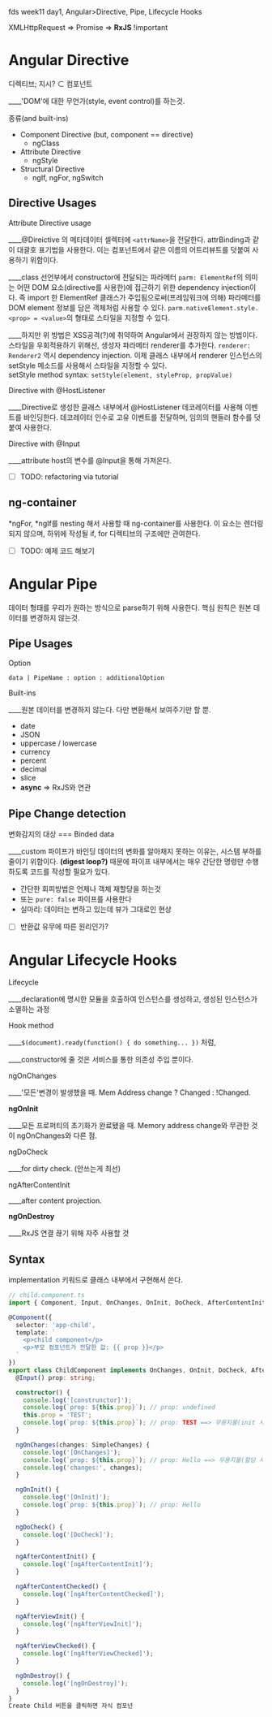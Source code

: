 fds week11 day1, Angular>Directive, Pipe, Lifecycle Hooks

XMLHttpRequest => Promise => **RxJS** !important

# Angular Directive

디렉티브; 지시? ⊂ 컴포넌트

____'DOM'에 대한 무언가(style, event control)를 하는것.

종류(and built-ins)

* Component Directive (but, component == directive)
    * ngClass
* Attribute Directive
    * ngStyle
* Structural Directive
    * ngIf, ngFor, ngSwitch

## Directive Usages

Attribute Directive usage

____@Direictive 의 메타데이터 셀렉터에 `<attrName>`을 전달한다. attrBinding과 같이 대괄호 표기법을 사용한다. 이는 컴포넌트에서 같은 이름의 어트리뷰트를 덧붙여 사용하기 위함이다.

____class 선언부에서 constructor에 전달되는 파라메터 `parm: ElementRef`의 의미는 어떤 DOM 요소(directive를 사용한)에 접근하기 위한 dependency injection이다. 즉 import 한 ElementRef 클래스가 주입됨으로써(프레임워크에 의해) 파라메터를 DOM element 정보를 담은 객체처럼 사용할 수 있다. `parm.nativeElement.style.<prop> = <value>`의 형태로 스타일을 지정할 수 있다.

____하지만 위 방법은 XSS공격(?)에 취약하여 Angular에서 권장하지 않는 방법이다. 스타일을 우회적용하기 위해선, 생성자 파라메터 renderer를 추가한다. `renderer: Renderer2` 역시 dependency injection. 이제 클래스 내부에서 renderer 인스턴스의 setStyle 메소드를 사용해서 스타일을 지정할 수 있다.  
setStyle method syntax: `setStyle(element, styleProp, propValue)`

Directive with @HostListener

____Directive로 생성한 클래스 내부에서 @HostListener 데코레이터를 사용해 이벤트를 바인딩한다. 데코레이터 인수로 고유 이벤트를 전달하며, 임의의 핸들러 함수를 덧붙여 사용한다.

Directive with @Input

____attribute host의 변수를 @Input을 통해 가져온다.

* [ ] TODO: refactoring via tutorial

## ng-container

*ngFor, *ngIf를 nesting 해서 사용할 때 ng-container를 사용한다. 이 요소는 렌더링되지 않으며, 하위에 작성될 if, for 디렉티브의 구조에만 관여한다.

* [ ] TODO: 예제 코드 해보기

# Angular Pipe

데이터 형태를 우리가 원하는 방식으로 parse하기 위해 사용한다. 핵심 원칙은 원본 데이터를 변경하지 않는것.

## Pipe Usages

Option

`data | PipeName : option : additionalOption`

Built-ins

____원본 데이터를 변경하지 않는다. 다만 변환해서 보여주기만 할 뿐.

* date
* JSON
* uppercase / lowercase
* currency
* percent
* decimal
* slice
* **async** => RxJS와 연관

## Pipe Change detection

변화감지의 대상 === Binded data

____custom 파이프가 바인딩 데이터의 변화를 알아채지 못하는 이유는, 시스템 부하를 줄이기 위함이다. **(digest loop?)** 때문에 파이프 내부에서는 매우 간단한 명령만 수행하도록 코드를 작성할 필요가 있다.

* 간단한 회피방법은 언제나 객체 재할당을 하는것
* 또는 `pure: false` 파이프를 사용한다
* 실마리: 데이터는 변하고 있는데 뷰가 그대로인 현상

* [ ] 반환값 유무에 따른 원리인가?

# Angular Lifecycle Hooks

Lifecycle

____declaration에 명시한 모듈을 호출하여 인스턴스를 생성하고, 생성된 인스턴스가 소멸하는 과정

Hook method

____`$(document).ready(function() { do something... })` 처럼, 

____constructor에 줄 것은 서비스를 통한 의존성 주입 뿐이다. 

ngOnChanges

____'모든'변경이 발생했을 때. Mem Address change ? Changed : !Changed.

**ngOnInit**

____모든 프로퍼티의 초기화가 완료됐을 때. Memory address change와 무관한 것이 ngOnChanges와 다른 점.

ngDoCheck

____for dirty check. (안쓰는게 최선)

ngAfterContentInit

____after content projection.

**ngOnDestroy**

____RxJS 연결 끊기 위해 자주 사용할 것

## Syntax

implementation 키워드로 클래스 내부에서 구현해서 쓴다.

```ts
// child.component.ts
import { Component, Input, OnChanges, OnInit, DoCheck, AfterContentInit, AfterContentChecked, AfterViewInit, AfterViewChecked, OnDestroy, SimpleChanges } from '@angular/core';

@Component({
  selector: 'app-child',
  template: `
    <p>child component</p>
    <p>부모 컴포넌트가 전달한 값: {{ prop }}</p>
  `
})
export class ChildComponent implements OnChanges, OnInit, DoCheck, AfterContentInit, AfterContentChecked, AfterViewInit, AfterViewChecked, OnDestroy {
  @Input() prop: string;

  constructor() {
    console.log('[construnctor]');
    console.log(`prop: ${this.prop}`); // prop: undefined
    this.prop = 'TEST';
    console.log(`prop: ${this.prop}`); // prop: TEST ==> 무용지물(init 시 초기화되니까)
  }

  ngOnChanges(changes: SimpleChanges) {
    console.log('[OnChanges]');
    console.log(`prop: ${this.prop}`); // prop: Hello ==> 무용지물(할당 시점이 불명확하니까)
    console.log('changes:', changes);
  }

  ngOnInit() {
    console.log('[OnInit]');
    console.log(`prop: ${this.prop}`); // prop: Hello
  }

  ngDoCheck() {
    console.log('[DoCheck]');
  }

  ngAfterContentInit() {
    console.log('[ngAfterContentInit]');
  }

  ngAfterContentChecked() {
    console.log('[ngAfterContentChecked]');
  }

  ngAfterViewInit() {
    console.log('[ngAfterViewInit]');
  }

  ngAfterViewChecked() {
    console.log('[ngAfterViewChecked]');
  }

  ngOnDestroy() {
    console.log('[ngOnDestroy]');
  }
}
Create Child 버튼을 클릭하면 자식 컴포넌
```
